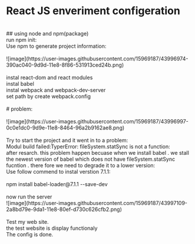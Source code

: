 # React JS enveriment configeration
<br/>
## using node and npm(package)<br/>
run npm init:<br/>
Use  npm to generate project information: <br/>
<br/>
![image](https://user-images.githubusercontent.com/15969187/43996974-390ac040-9d9d-11e8-8f86-531913ced24b.png)<br/>
<br/>
instal react-dom and react modules<br/>
instal babel<br/>
instal webpack and webpack-dev-server<br/>
set path by create webpack.config<br/>
<br/>
# problem: <br/>
<br/>
![image](https://user-images.githubusercontent.com/15969187/43996997-0c0e1dc0-9d9e-11e8-8464-96a2b9162ae8.png)<br/>
<br/>
Try to start the project and it went in to a problem:<br/>
Modul build failed:TyperError: fileSystem.statSync is not a function:<br/>
after resarch. this problem happen becuase when we install babel . we stall the newest version of babel which does not have fileSystem.statSync fucntion . there fore we need to degrade it to a lower version:<br/>
Use follow commend to instal verstion 7.1.1:<br/>
<br/>
npm install babel-loader@7.1.1 --save-dev<br/>
<br/>
now run the server<br/>
![image](https://user-images.githubusercontent.com/15969187/43997109-2a8bd79e-9da1-11e8-80ef-d730c626cfb2.png)<br/>
<br/>
Test my web site.<br/>
the test website is display functionaly<br/>
The config is done.<br/>
